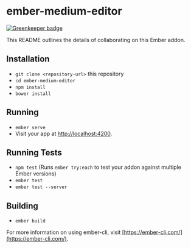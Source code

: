 # ember-medium-editor

[![Greenkeeper badge](https://badges.greenkeeper.io/kolybasov/ember-medium-editor.svg)](https://greenkeeper.io/)

This README outlines the details of collaborating on this Ember addon.

## Installation

* `git clone <repository-url>` this repository
* `cd ember-medium-editor`
* `npm install`
* `bower install`

## Running

* `ember serve`
* Visit your app at [http://localhost:4200](http://localhost:4200).

## Running Tests

* `npm test` (Runs `ember try:each` to test your addon against multiple Ember versions)
* `ember test`
* `ember test --server`

## Building

* `ember build`

For more information on using ember-cli, visit [https://ember-cli.com/](https://ember-cli.com/).
